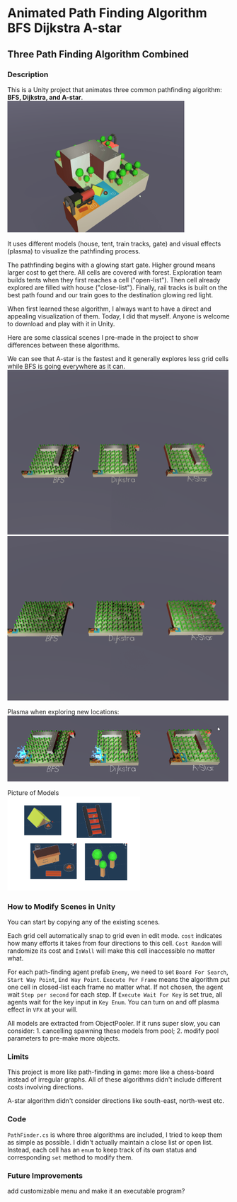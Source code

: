 # Animated Path Finding Algorithm BFS Dijkstra A-star

## Three Path Finding Algorithm Combined

### Description
This is a Unity project that animates three common pathfinding algorithm: **BFS, Dijkstra, and A-star**. 
<br><img src="./imgs/Small.gif" alt="" width="400px" height="auto"><br>

It uses different models (house, tent, train tracks, gate) and visual effects (plasma) to visualize the pathfinding process.

The pathfinding begins with a glowing start gate. Higher ground means larger cost to get there. All cells are covered with forest. Exploration team builds tents when they first reaches a cell ("open-list"). Then cell already explored are filled with house ("close-list"). Finally, rail tracks is built on the best path found and our train goes to the destination glowing red light.

When first learned these algorithm, I always want to have a direct and appealing visualization of them. Today, I did that myself. Anyone is welcome to download and play with it in Unity.

Here are some classical scenes I pre-made in the project to show differences between these algorithms.

We can see that A-star is the fastest and it generally explores less grid cells while BFS is going everywhere as it can.
<br><img src="./imgs/AlgoCompareFullSpeed.gif" alt="" width="500px" height="auto">
<br><img src="./imgs/AlgoMountainCompareFullSpeed.gif" alt="" width="500px" height="auto"><br>

Plasma when exploring new locations:
<br><img src="./imgs/Effect.png" alt="" width="500px" height="auto"><br>

Picture of Models
<br><img src="./imgs/Models.png" alt="" width="300px" height="auto"><br>

### How to Modify Scenes in Unity
You can start by copying any of the existing scenes. 

Each grid cell automatically snap to grid even in edit mode. `cost` indicates how many efforts it takes from four directions to this cell. `Cost Random` will randomize its cost and `IsWall` will make this cell inaccessible no matter what.

For each path-finding agent prefab `Enemy`, we need to set `Board For Search`, `Start Way Point`, `End Way Point`. `Execute Per Frame` means the algorithm put one cell in closed-list each frame no matter what. If not chosen, the agent wait `Step per second` for each step. If `Execute Wait For Key` is set true, all agents wait for the key input in `Key Enum`. You can turn on and off plasma effect in `VFX` at your will.  

All models are extracted from ObjectPooler. If it runs super slow, you can consider: 1. cancelling spawning these models from pool; 2. modify pool parameters to pre-make more objects.

### Limits
This project is more like path-finding in game: more like a chess-board instead of irregular graphs. All of these algorithms didn't include different costs involving directions. 

A-star algorithm didn't consider directions like south-east, north-west etc.

### Code
`PathFinder.cs` is where three algorithms are included, I tried to keep them as simple as possible. I didn't actually maintain a close list or open list. Instead, each cell has an `enum` to keep track of its own status and corresponding `set` method to modify them. 

### Future Improvements
add customizable menu and make it an executable program?
